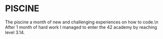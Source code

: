 # PISCINE

The piscine a month of new and challenging experiences on how to code.\n
After 1 month of hard work I managed to enter the 42 academy by reaching level 3.14.
